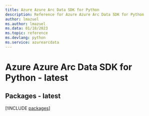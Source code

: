 ```yaml
---
title: Azure Azure Arc Data SDK for Python
description: Reference for Azure Azure Arc Data SDK for Python
author: lmazuel
ms.author: lmazuel
ms.data: 01/18/2023
ms.topic: reference
ms.devlang: python
ms.service: azurearcdata
---
```

# Azure Azure Arc Data SDK for Python - latest
## Packages - latest
[!INCLUDE [packages](azure-arc-data-index.md)]